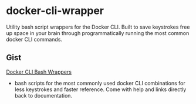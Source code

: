 # docker-cli-wrapper

Utility bash script wrappers for the Docker CLI. Built to save keystrokes free up space in your brain through programmatically running the most common docker CLI commands.

## Gist

[Docker CLI Bash Wrappers](https://gist.github.com/pjlinn/5350f84559bc42bc0f001acfeafd4cc8)

- bash scripts for the most commonly used docker CLI combinations for less keystrokes and faster reference. Come with help and links directly back to documentation.
